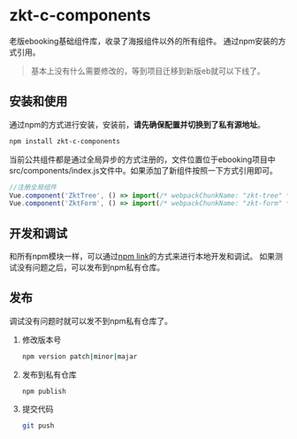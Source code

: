 # zkt-c-components
老版ebooking基础组件库，收录了海报组件以外的所有组件。
通过npm安装的方式引用。
> 基本上没有什么需要修改的，等到项目迁移到新版eb就可以下线了。
## 安装和使用
通过npm的方式进行安装，安装前，**请先确保配置并切换到了私有源地址**。
```bash
npm install zkt-c-components
```
当前公共组件都是通过全局异步的方式注册的，文件位置位于ebooking项目中src/components/index.js文件中。如果添加了新组件按照一下方式引用即可。
```js
//注册全局组件
Vue.component('ZktTree', () => import(/* webpackChunkName: "zkt-tree" */ 'zkt-c-components/src/tree'))
Vue.component('ZktForm', () => import(/* webpackChunkName: "zkt-form" */ 'zkt-c-components/src/form'))
```
## 开发和调试
和所有npm模块一样，可以通过[npm link](https://docs.npmjs.com/cli/v7/commands/npm-link)的方式来进行本地开发和调试。
如果测试没有问题之后，可以发布到npm私有仓库。

## 发布
调试没有问题时就可以发不到npm私有仓库了。
1. 修改版本号
    ```bash
    npm version patch|minor|majar
    ```
2. 发布到私有仓库
    ```
    npm publish
    ```
3. 提交代码
    ```bash
    git push
    ```
